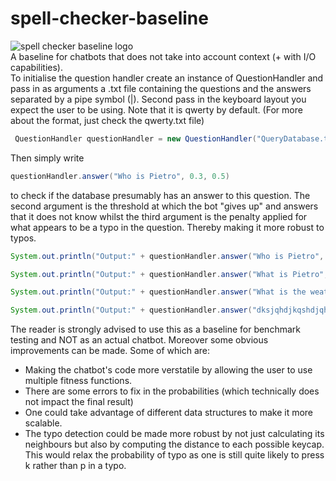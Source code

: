 # spell-checker-baseline
![spell checker baseline logo](/spell-checjer-baseline.png)</br>
A baseline for chatbots that does not take into account context (+ with I/O capabilities).</br>
To initialise the question handler create an instance of QuestionHandler and pass in as arguments a .txt file containing the questions and the answers separated by a pipe symbol (|). Second pass in the keyboard layout you expect the user to be using. Note that it is qwerty by default. (For more about the format, just check the qwerty.txt file)</br>
```java
 QuestionHandler questionHandler = new QuestionHandler("QueryDatabase.txt", "qwerty.txt");
```
Then simply write 
```java
questionHandler.answer("Who is Pietro", 0.3, 0.5)
```
to check if the database presumably has an answer to this question. The second argument is the threshold at which the bot "gives up" and answers that it does not know whilst the third argument is the penalty applied for what appears to be a typo in the question. Thereby making it more robust to typos.</br>
```java
System.out.println("Output:" + questionHandler.answer("Who is Pietro", 0.3, 0.5));

System.out.println("Output:" + questionHandler.answer("What is Pietro", 1.0, 0.5));

System.out.println("Output:" + questionHandler.answer("What is the weather in Maastricht today", 0.3, 0.5));

System.out.println("Output:" + questionHandler.answer("dksjqhdjkqshdjqhdkjqsy", 0.3, 0.5));
```
The reader is strongly advised to use this as a baseline for benchmark testing and NOT as an actual chatbot.
Moreover some obvious improvements can be made. Some of which are:
- Making the chatbot's code more verstatile by allowing the user to use multiple fitness functions.
- There are some errors to fix in the probabilities (which technically does not impact the final result)
- One could take advantage of different data structures to make it more scalable.
- The typo detection could be made more robust by not just calculating its neighbours but also by computing the distance to each possible keycap. This would relax the probability of typo as one is still quite likely to press k rather than p in a typo.
